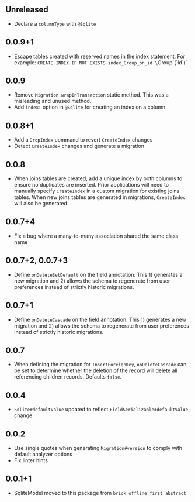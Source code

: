 ## Unreleased

* Declare a `columnType` with `@Sqlite`

## 0.0.9+1

* Escape tables created with reserved names in the index statement. For example: `CREATE INDEX IF NOT EXISTS index_Group_on_id \`Group\`(\`id\`)`

## 0.0.9

* Remove `Migration.wrapInTransaction` static method. This was a misleading and unused method.
* Add `index:` option in `@Sqlite` for creating an index on a column.

## 0.0.8+1

* Add a `DropIndex` command to revert `CreateIndex` changes
* Detect `CreateIndex` changes and generate a migration

## 0.0.8

* When joins tables are created, add a unique index by both columns to ensure no duplicates are inserted. Prior applications will need to manually specify `CreateIndex` in a custom migration for existing joins tables. When new joins tables are generated in migrations, `CreateIndex` will also be generated.

## 0.0.7+4

* Fix a bug where a many-to-many association shared the same class name

## 0.0.7+2, 0.0.7+3

* Define `onDeleteSetDefault` on the field annotation. This 1) generates a new migration and 2) allows the schema to regenerate from user preferences instead of strictly historic migrations.

## 0.0.7+1

* Define `onDeleteCascade` on the field annotation. This 1) generates a new migration and 2) allows the schema to regenerate from user preferences instead of strictly historic migrations.

## 0.0.7

* When defining the migration for `InsertForeignKey`, `onDeleteCascade` can be set to determine whether the deletion of the record will delete all referencing children records. Defaults `false`.

## 0.0.4

* `Sqlite#defaultValue` updated to reflect `FieldSerializable#defaultValue` change

## 0.0.2

* Use single quotes when generating `Migration#version` to comply with default analyzer options
* Fix linter hints

## 0.0.1+1

* SqliteModel moved to this package from `brick_offline_first_abstract`

